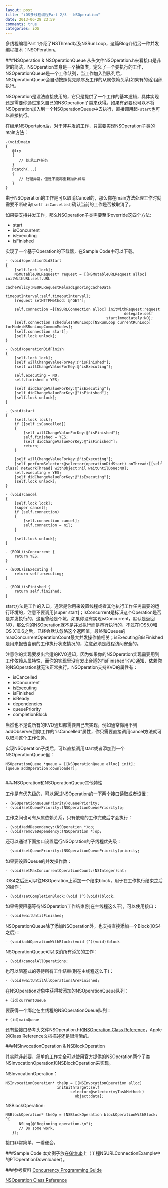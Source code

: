 ```yaml
---
layout: post
title: "iOS多线程编程Part 2/3 - NSOperation"
date: 2013-06-28 23:59
comments: true
categories: iOS
---
```


多线程编程Part 1介绍了NSThread以及NSRunLoop，这篇Blog介绍另一种并发编程技术：NSOPeration。


###NSOperation & NSOperationQueue
从头文件NSOperation.h来看接口是非常的简洁，NSOperation本身是一个抽象类，定义了一个要执行的工作，NSOperationQueue是一个工作队列，当工作加入到队列后，NSOperationQueue会自动按照优先顺序及工作的从属依赖关系(如果有的话)组织执行。

NSOperation是没法直接使用的，它只是提供了一个工作的基本逻辑，具体实现还是需要你通过定义自己的NSOperation子类来获得。如果有必要也可以不将NSOperation加入到一个NSOperationQueue中去执行，直接调用起`-start`也可以直接执行。

<!--more-->

在继承NSOpertaion后，对于非并发的工作，只需要实现NSOperation子类的main方法：

```
-(void)main 
{
   @try 
   {
      // 处理工作任务
   }
   @catch(...) 
   {
      // 处理异常，但是不能再重新抛出异常
   }
}
```
由于NSOperation的工作是可以取消Cancel的，那么你在main方法处理工作时就需要不断轮询`[self isCancelled]`确认当前的工作是否被取消了。

如果要支持并发工作，那么NSOperation子类需要至少override这四个方法:

* start
* isConcurrent
* isExecuting
* isFinished

实现了一个基于Operation的下载器，在Sample Code中可以下载。

```
- (void)operationDidStart
{
    [self.lock lock];
    NSMutableURLRequest* request = [[NSMutableURLRequest alloc] initWithURL:self.URL
                                                                cachePolicy:NSURLRequestReloadIgnoringCacheData
                                                            timeoutInterval:self.timeoutInterval];
    [request setHTTPMethod: @"GET"];
    
    self.connection =[[NSURLConnection alloc] initWithRequest:request
                                                     delegate:self
                                             startImmediately:NO];
    [self.connection scheduleInRunLoop:[NSRunLoop currentRunLoop] forMode:NSRunLoopCommonModes];
    [self.connection start];
    [self.lock unlock];
}

- (void)operationDidFinish
{
    [self.lock lock];
    [self willChangeValueForKey:@"isFinished"];
    [self willChangeValueForKey:@"isExecuting"];
    
    self.executing = NO;
    self.finished = YES;
    
    [self didChangeValueForKey:@"isExecuting"];
    [self didChangeValueForKey:@"isFinished"];
    [self.lock unlock];
}

- (void)start
{
    [self.lock lock];
    if ([self isCancelled])
    {
        [self willChangeValueForKey:@"isFinished"];
        self.finished = YES;
        [self didChangeValueForKey:@"isFinished"];
        return;
    }
    
    [self willChangeValueForKey:@"isExecuting"];
    [self performSelector:@selector(operationDidStart) onThread:[[self class] networkThread] withObject:nil waitUntilDone:NO];
    self.executing = YES;
    [self didChangeValueForKey:@"isExecuting"];
    [self.lock unlock];
}

- (void)cancel
{
    [self.lock lock];
    [super cancel];
    if (self.connection)
    {
        [self.connection cancel];
        self.connection = nil;
    }
    
    [self.lock unlock];
}

- (BOOL)isConcurrent {
    return YES;
}

- (BOOL)isExecuting {
    return self.executing;
}

- (BOOL)isFinished {
    return self.finished;
}

```

start方法是工作的入口，通常是你用来设置线程或者其他执行工作任务需要的运行环境的，注意不要调用[super start]；isConcurrent是标识这个Operation是否是并发执行的，这里曾经是个坑，如果你没有实现isConcurrent，默认是返回NO，那么你的NSOperation就不是并发执行而是串行执行的，不过在iOS5.0和OS X10.6之后，已经会默认忽略这个返回值，最终和Queue的maxConcurrentOperationCount最大并发操作值相关；isExecuting和isFinished是用来报告当前的工作执行状态情况的，注意必须是线程访问安全的。

注意你的实现要发出合适的KVO通知，因为如果你的NSOperation实现需要用到工作依赖从属特性，而你的实现里没有发出合适的“isFinished”KVO通知，依赖你的NSOperation就无法正常执行。NSOperation支持KVO的属性有：

* isCancelled
* isConcurrent
* isExecuting
* isFinished
* isReady
* dependencies
* queuePriority
* completionBlock

当然也不是说所有的KVO通知都需要自己去实现，例如通常你用不到addObserver到你工作的“isCancelled”属性，你只需要直接调用cancel方法就可以取消这个工作任务。

实现NSOperation子类后，可以直接调用start或者添加到一个NSOperationQueue里：

```
NSOperationQueue *queue = [[NSOperationQueue alloc] init];
[queue addOperation:downloader];
    
```

###NSOperation和NSOperationQueue其他特性

工作是有优先级的，可以通过NSOperation的一下两个接口读取或者设置：

```
- (NSOperationQueuePriority)queuePriority;
- (void)setQueuePriority:(NSOperationQueuePriority)p;
```

工作之间也可有从属依赖关系，只有依赖的工作完成后才会执行：

```
- (void)addDependency:(NSOperation *)op;
- (void)removeDependency:(NSOperation *)op;
```

还可以通过下面接口设置运行NSOpration的子线程优先级：

```
- (void)setQueuePriority:(NSOperationQueuePriority)priority;
```

如果要设置Queue的并发操作数：

```
- (void)setMaxConcurrentOperationCount:(NSInteger)cnt;
```

iOS4之后还可以往NSOperation上添加一个结束block，用于在工作执行结束之后的操作：

```
- (void)setCompletionBlock:(void (^)(void))block;
```

如果需要阻塞等待NSOperation工作结束(别在主线程这么干)，可以使用接口：

```
- (void)waitUntilFinished;
```

NSOperationQueue除了添加NSOperation外，也支持直接添加一个Block(iOS4之后)：

```
- (void)addOperationWithBlock:(void (^)(void))block
```

NSOperationQueue可以取消所有添加的工作：

```
- (void)cancelAllOperations;
```
也可以阻塞式的等待所有工作结束(别在主线程这么干)：

```
- (void)waitUntilAllOperationsAreFinished;
```

在NSOperation对象中获得被添加的NSOperationQueue队列：

```
+ (id)currentQueue
```

要获得一个绑定在主线程的NSOperationQueue队列：

```
+ (id)mainQueue
```

还有些接口参考头文件NSOperation.h和[NSOperation Class Reference](http://developer.apple.com/library/mac/#documentation/Cocoa/Reference/NSOperation_class/Reference/Reference.html)，Apple的Class Reference文档描述还是很清晰的。

###NSInvocationOperation & NSBlockOperation

其实除非必要，简单的工作完全可以使用官方提供的NSOperation两个子类NSInvocationOperation和NSBlockOperation来实现。

NSInvocationOperation：

```
NSInvocationOperation* theOp = [[NSInvocationOperation alloc] 
                       initWithTarget:self                 
		                     selector:@selector(myTaskMethod:)                                           
                               object:data];
```

NSBlockOperation:

```
NSBlockOperation* theOp = [NSBlockOperation blockOperationWithBlock: ^{
      NSLog(@"Beginning operation.\n");
      // Do some work.
   }];
```

接口非常简单，一看便会。

###Sample Code
本文例子放在[Github](https://github.com/hrchen/ExamplesForBlog)上（工程NSURLConnectionExample中的PTOperationDownloader）。

###参考资料
[Concurrency Programming Guide](http://developer.apple.com/library/mac/#documentation/General/Conceptual/ConcurrencyProgrammingGuide/OperationObjects/OperationObjects.html)

[NSOperation Class Reference](http://developer.apple.com/library/mac/#documentation/Cocoa/Reference/NSOperation_class/Reference/Reference.html)
